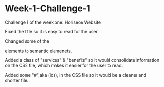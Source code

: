 # Week-1-Challenge-1
Challenge 1 of the week one: Horiseon Website

Fixed the title so it is easy to read for the user.

Changed some of the <Div> elements to semantic elemenets.

Added a class of "services" & "benefits" so it would consolidate information on the CSS file, which makes it easier for the user to read.

Added some "#",aka (ids), in the CSS file so it would be a cleaner and shorter file.

